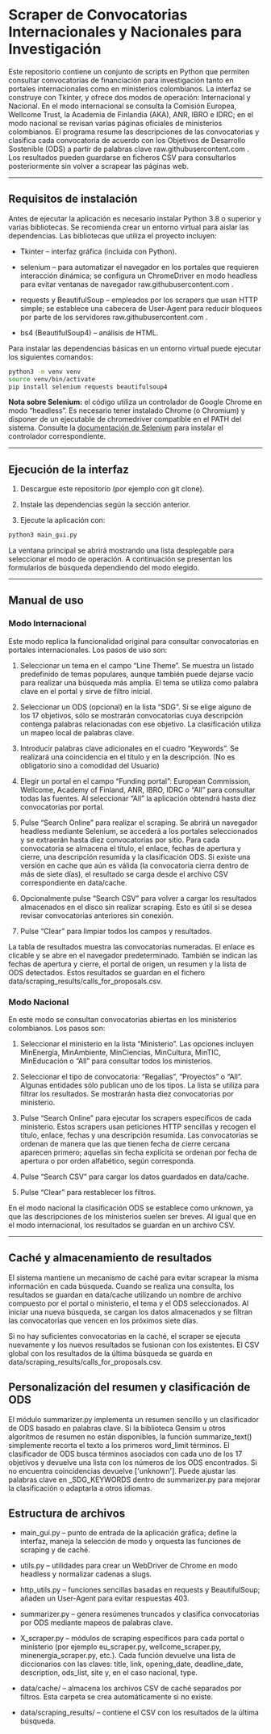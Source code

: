 # Scraper de Convocatorias Internacionales y Nacionales para Investigación

Este repositorio contiene un conjunto de scripts en Python que permiten
consultar convocatorias de financiación para investigación tanto en portales
internacionales como en ministerios colombianos. La interfaz se construye
con Tkinter, y ofrece dos modos de operación: Internacional y
Nacional. En el modo internacional se consulta la Comisión Europea,
Wellcome Trust, la Academia de Finlandia (AKA), ANR, IBRO e IDRC; en el modo
nacional se revisan varias páginas oficiales de ministerios colombianos. El
programa resume las descripciones de las convocatorias y clasifica cada
convocatoria de acuerdo con los Objetivos de Desarrollo Sostenible (ODS) a
partir de palabras clave
raw.githubusercontent.com
. Los resultados pueden
guardarse en ficheros CSV para consultarlos posteriormente sin volver a
scrapear las páginas web.

---

## Requisitos de instalación

Antes de ejecutar la aplicación es necesario instalar Python 3.8 o superior y
varias bibliotecas. Se recomienda crear un entorno virtual para aislar las
dependencias. Las bibliotecas que utiliza el proyecto incluyen:

- Tkinter – interfaz gráfica (incluida con Python).

- selenium – para automatizar el navegador en los portales que requieren
interacción dinámica; se configura un ChromeDriver en modo headless para
evitar ventanas de navegador
raw.githubusercontent.com
.

- requests y BeautifulSoup – empleados por los scrapers que usan
HTTP simple; se establece una cabecera de User‑Agent para reducir
bloqueos por parte de los servidores
raw.githubusercontent.com
.

- bs4 (BeautifulSoup4) – análisis de HTML.

Para instalar las dependencias básicas en un entorno virtual puede ejecutar
los siguientes comandos:

```bash
python3 -m venv venv
source venv/bin/activate
pip install selenium requests beautifulsoup4 
```
**Nota sobre Selenium:** el código utiliza un controlador de Google
Chrome en modo “headless”. Es necesario tener instalado Chrome
(o Chromium) y disponer de un ejecutable de chromedriver compatible en
el PATH del sistema. Consulte la [documentación de Selenium](https://selenium-python.readthedocs.io) para
instalar el controlador correspondiente.

---

## Ejecución de la interfaz

1. Descargue este repositorio (por ejemplo con git clone).

2. Instale las dependencias según la sección anterior.

3. Ejecute la aplicación con:

```bash
python3 main_gui.py
```

La ventana principal se abrirá mostrando una lista desplegable para
seleccionar el modo de operación. A continuación se presentan los
formularios de búsqueda dependiendo del modo elegido.

---

## Manual de uso

### Modo Internacional

Este modo replica la funcionalidad original para consultar convocatorias en
portales internacionales. Los pasos de uso son:

1. Seleccionar un tema en el campo “Line Theme”. Se muestra un listado
predefinido de temas populares, aunque también puede dejarse vacío para
realizar una búsqueda más amplia. El tema se utiliza como palabra
clave en el portal y sirve de filtro inicial.

2. Seleccionar un ODS (opcional) en la lista “SDG”. Si se elige
alguno de los 17 objetivos, sólo se mostrarán convocatorias cuya
descripción contenga palabras relacionadas con ese objetivo. La
clasificación utiliza un mapeo local de palabras clave.

3. Introducir palabras clave adicionales en el cuadro “Keywords”. Se
realizará una coincidencia en el título y en la descripción. (No es obligatorio sino a comodidad del Usuario) 

4. Elegir un portal en el campo “Funding portal”: European Commission,
Wellcome, Academy of Finland, ANR, IBRO, IDRC o “All” para consultar
todas las fuentes. Al seleccionar “All” la aplicación obtendrá hasta
diez convocatorias por portal.

5. Pulse “Search Online” para realizar el scraping. Se abrirá un
navegador headless mediante Selenium, se accederá a los portales
seleccionados y se extraerán hasta diez convocatorias por sitio. Para
cada convocatoria se almacena el título, el enlace, fechas de apertura
y cierre, una descripción resumida y la clasificación ODS. Si
existe una versión en cache que aún es válida (la convocatoria cierra
dentro de más de siete días), el resultado se carga desde el archivo
CSV correspondiente en data/cache.

6. Opcionalmente pulse “Search CSV” para volver a cargar los
resultados almacenados en el disco sin realizar scraping. Esto es útil
si se desea revisar convocatorias anteriores sin conexión.

7. Pulse “Clear” para limpiar todos los campos y resultados.

La tabla de resultados muestra las convocatorias numeradas. El enlace es
clicable y se abre en el navegador predeterminado. También se indican
las fechas de apertura y cierre, el portal de origen, un resumen y la
lista de ODS detectados. Estos resultados se guardan en el fichero
data/scraping_results/calls_for_proposals.csv.

### Modo Nacional

En este modo se consultan convocatorias abiertas en los ministerios
colombianos. Los pasos son:

1. Seleccionar el ministerio en la lista “Ministerio”. Las opciones
incluyen MinEnergía, MinAmbiente, MinCiencias, MinCultura, MinTIC,
MinEducación o “All” para consultar todos los ministerios.

2. Seleccionar el tipo de convocatoria: “Regalías”, “Proyectos” o
“All”. Algunas entidades sólo publican uno de los tipos. La lista
se utiliza para filtrar los resultados. Se mostrarán hasta diez
convocatorias por ministerio.

3. Pulse “Search Online” para ejecutar los scrapers específicos de
cada ministerio. Estos scrapers usan peticiones HTTP sencillas y
recogen el título, enlace, fechas y una descripción resumida. Las
convocatorias se ordenan de manera que las que tienen fecha de cierre
cercana aparecen primero; aquellas sin fecha explícita se ordenan por
fecha de apertura o por orden alfabético, según corresponda.

4. Pulse “Search CSV” para cargar los datos guardados en data/cache.

5. Pulse “Clear” para restablecer los filtros.

En el modo nacional la clasificación ODS se establece como unknown, ya
que las descripciones de los ministerios suelen ser breves. Al igual que
en el modo internacional, los resultados se guardan en un archivo CSV.

---

## Caché y almacenamiento de resultados

El sistema mantiene un mecanismo de caché para evitar scrapear la misma
información en cada búsqueda. Cuando se realiza una consulta, los
resultados se guardan en data/cache utilizando un nombre de archivo
compuesto por el portal o ministerio, el tema y el ODS seleccionados. Al
iniciar una nueva búsqueda, se cargan los datos almacenados y se filtran
las convocatorias que vencen en los próximos siete días.

Si no hay suficientes convocatorias en la caché, el scraper se ejecuta
nuevamente y los nuevos resultados se fusionan con los existentes. El
CSV global con los resultados de la última búsqueda se guarda en
data/scraping_results/calls_for_proposals.csv.

## Personalización del resumen y clasificación de ODS

El módulo summarizer.py implementa un resumen sencillo y un clasificador
de ODS basado en palabras clave. Si la biblioteca Gensim u otros
algoritmos de resumen no están disponibles, la función summarize_text()
simplemente recorta el texto a los primeros word_limit términos. El
clasificador de ODS busca términos asociados con cada uno de los 17
objetivos y devuelve una lista con los números de los ODS encontrados. Si
no encuentra coincidencias devuelve ['unknown']. Puede ajustar las
palabras clave en _SDG_KEYWORDS dentro de summarizer.py para mejorar
la clasificación o adaptarla a otros idiomas.

## Estructura de archivos

- main_gui.py – punto de entrada de la aplicación gráfica; define la
interfaz, maneja la selección de modo y orquesta las funciones de
scraping y de caché.

- utils.py – utilidades para crear un WebDriver de Chrome en modo
headless y normalizar cadenas a slugs.

- http_utils.py – funciones sencillas basadas en requests y
BeautifulSoup; añaden un User-Agent para evitar respuestas 403.

- summarizer.py – genera resúmenes truncados y clasifica convocatorias
por ODS mediante mapeos de palabras clave.

- X_scraper.py – módulos de scraping específicos para cada portal o
ministerio (por ejemplo eu_scraper.py, wellcome_scraper.py,
minenergia_scraper.py, etc.). Cada función devuelve una lista de
diccionarios con las claves: title, link, opening_date,
deadline_date, description, ods_list, site y, en el caso
nacional, type.

- data/cache/ – almacena los archivos CSV de caché separados por
filtros. Esta carpeta se crea automáticamente si no existe.

- data/scraping_results/ – contiene el CSV con los resultados de la
última búsqueda.
